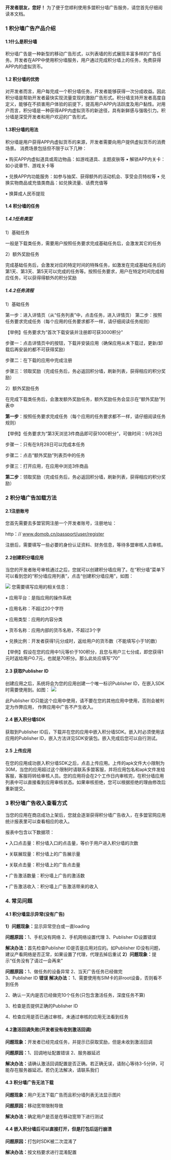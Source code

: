 <b>开发者朋友，您好！</b>
为了便于您顺利使用多盟积分墙广告服务，请您首先仔细阅读本文档。
###  1 积分墙广告产品介绍
#### 1.1什么是积分墙     
   积分墙广告是一种新型的移动广告形式，以列表墙的形式展现丰富多样的广告任务。开发者在APP中使用积分墙服务，用户通过完成积分墙上的任务，免费获得APP内的虚拟货币。
####  1.2 积分墙的优势     
   对开发者而言，用户每完成一个积分墙任务，开发者能够获得一次分成收益。因此积分墙是帮助开发者最快实现流量变现的激励广告形式。积分墙支持开发者高度自定义，能够在不损害用户体验的前提下，提高用户APP内活跃度及用户黏性。对用户而言，积分墙是一种获得APP内虚拟货币的新途径，具有新鲜感与强吸引力。积分墙是深受开发者和用户欢迎的广告形式。
#### 1.3积分墙的用法  
   积分墙是用户获得APP内虚拟货币的来源，开发者需要向用户提供虚拟货币的消费场景。
   消费场景包括但不限于以下几种： 
   • 购买APP内虚拟道具或周边物品：如游戏道具、主题皮肤等
   • 解锁APP内关卡： 如小说章节、游戏关卡等    
   • 兑换APP内功能服务：如参与抽奖、获得额外的活动机会、享受会员特权等
   • 兑换实物商品或充值类商品：如兑换流量、话费充值等
   • 换算成人民币提现
 ####  1.4 积分墙的任务
  ##### 1.4.1任务类型
  1）基础任务     
  一般是下载类任务，需要用户按照任务要求完成基础任务后，会激发其它的任务
  2）额外奖励任务     
  完成基础任务后，会激发对应的特定时间的特殊任务，如激发在完成基础任务后的第1天、第3天、第5天可以完成的任务等。按照任务要求，用户在特定时间完成相应任务，可以获得得额外的积分奖励
#####   1.4.2任务流程
  1）基础任务     
  第一步：进入详情页（从“任务列表”中，点击任务，进入详情页）           第二步：按照任务要求完成任务（每个应用的任务要求都不一样，请仔细阅读任务规则）    
  【举例】任务要求为“首次下载安装并注册即可获3000积分”      
  步骤一：点击详情页中的按钮，下载并安装应用（确保应用从未下载过，更新/卸载后再安装的都不可获得奖励）      
  步骤二：在下载的应用中完成注册     
  步骤三：领取奖励（完成任务后，务必返回积分墙，刷新列表，获得相应的积分奖励）
  2）额外奖励任务     
  在完成下载类任务后，会激发额外奖励任务，额外奖励任务会显示在“额外奖励”列表中     
  <b>第一步</b>：按照任务要求完成任务（每个应用的任务要求都不一样，请仔细阅读任务规则）    
  【举例】任务要求为“第3天浏览3件商品即可获1000积分”，可做时间：9月28日      
  步骤一：只有在9月28日可以完成本任务      
  步骤二：点击“额外奖励”列表页中的任务      
  步骤三：打开应用，在应用中浏览3件商品     
  <b>第二步</b>：领取奖励（完成任务后，务必返回积分墙，刷新列表，获得相应的积分奖励）
### 2 积分墙广告加载方法
#### 2.1注册账号 
  您首先需要去多盟官网注册一个开发者账号，注册地址：
  http：// www.domob.cn/passport/user/register       
  注册后，需要填写一些必要的身份认证资料、财务信息，等待多盟审核人员审核。 
#### 2.2创建积分墙应用      
   当您的开发者账号审核通过之后，您就可以创建积分墙应用了。在“积分墙”菜单下可以看到您的“积分墙应用列表”，点击“创建积分墙应用”，如图：       
   ![](/assets/5EFF61C4-3493-44E2-90BF-36917A226F71.png)
   您需要填写应用的相关信息：      
   • 应用平台：是指应用的操作系统     
  • 应用名称：不超过20个字符      
  • 应用类型：应用的内容分类      
  • 货币名称：应用内部的货币名称，不超过3个字      
  • 兑换比例：开发者获得1元分成时，返给用户的货币数（不能填写小于1的数）        
  【举例】假设在您的应用中1元等价于100积分，且您与用户三七分成，即您获得1元时返给用户0.7元，也就是70积分。那么此处应填写“70”
#### 2.3 获取Publisher ID      
  创建应用之后，系统将会为您的应用创建一个唯一标识Publisher ID，在嵌入SDK时需要使用到。如图： 
  ![](/assets/696D4855-6B04-41E5-8F1B-B3098632D385.png)
   此Publisher ID只能这个应用中使用，请不要在您的其他应用中使用，否则会被判定为作弊应用， 作弊应用中广告不产生收入。 
#### 2.4 嵌入积分墙SDK      
  获取到Publisher ID后，下载并在您的应用中嵌入积分墙SDK。嵌入时必须使用该应用的Publisher ID，嵌入方法详见SDK安装包。嵌入完成后您可以自行测试。
#### 2.5 上传应用      
  在您的应用成功嵌入积分墙SDK之后，点击上传应用。上传的apk文件大小限制为30M，当您的应用超过这个限制时请联系多盟客服，并将应用包名和apk文件发给客服，客服将转给审核人员。您的应用将会在2个工作日内审核完，在积分墙应用列表中可以直接看到应用审核状态。如果审核拒绝，您可以根据拒绝的理由修改后重新提交。 
### 3 积分墙广告收入查看方式        
  当您的应用在商店成功上架后，您就会逐渐获得积分墙广告收入，在多盟官网应用统计报表里可以查看相应的收入。      
  报表中包含以下数据项：      
  • 入口点击量：积分墙入口的点击量，等价于用户进入积分墙的次数 
  • 关联展现量：积分墙上的广告展示量      
  • 关联点击量：积分墙上的广告点击量      
  • 广告激活数量：积分墙上广告的激活数
  • 广告激活收入：积分墙上广告激活带来的收入
  ### 4. 常见问题
 ####  4.1 积分墙显示异常(没有广告)
  <b> 1）问题现象：</b>显示异常空白或一直loading     
  <b>问题原因：</b>1、手机没有网络 2、手机网络设置代理 3、Publisher ID设置错误     
  <b>解决办法：</b>首先检查Publisher ID是否是应用对应的。如Publisher ID没有问题，建议产看网络是否正常，如果设置了代理，代理去掉后重试
  <b>2）问题现象：</b>提示“任务没有了请过一会再来”     
  <b>问题原因：</b>1、做任务的设备异常 2、当天广告任务已经做完  
  3、Publisher ID
  <b>错误解决办法：</b>
  1、需要使用有SIM卡的非root设备，否则看不到任务         
  2、确认一天内是否已经做完10个任务(只包含激活任务，深度任务不算)	          
  3、检查是否提供正确的Publisher ID                    
  4、检查应用是否已通过审核，未通过审核的应用无法看到任务 
  #### 4.2激活回调失败(开发者没有收到激活回调)     
  <b>问题现象：</b>开发者已经完成任务，并提示已获取奖励，但是未收到激活回调     
  <b>问题原因：</b>1、回调地址配置错误   2、服务器延迟     
  <b>解决办法：</b>请确认激活回调配置是否正确。若正确无误，请耐心等待3-5分钟，可能存在服务器延迟。若仍无法解决，请联系我们
 ####  4.3 积分墙广告无法下载     
  <b>问题现象：</b>用户无法下载广告而且积分墙列表无法显示图片     
  <b>问题原因：</b>移动宽带限制导致     
 <b> 解决办法：</b>确定用户是否是在移动宽带下进行测试
#### 4.4 嵌入积分墙后可以直接打开，但是打包后运行崩溃     
 <b> 问题原因：</b>打包时SDK被二次混淆了     
 <b> 解决办法：</b>按文档要求进行混淆配置